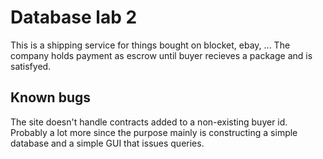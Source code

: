 # Database lab 2
This is a shipping service for things bought on blocket, ebay, ... The company holds payment as escrow until buyer recieves
a package and is satisfyed.

## Known bugs
The site doesn't handle contracts added to a non-existing buyer id. Probably a lot more since the purpose mainly is constructing a simple database and a simple GUI that issues queries.

